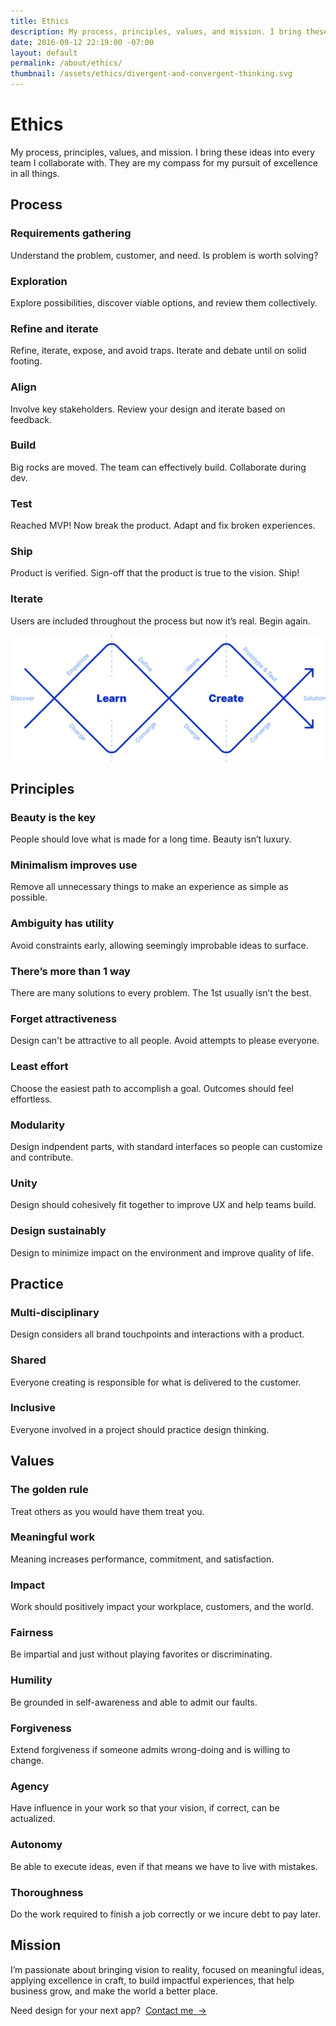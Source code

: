 ```yaml
---
title: Ethics
description: My process, principles, values, and mission. I bring these ideas into every team I collaborate with—a compass for my pursuit of excellence in all things.
date: 2016-09-12 22:19:00 -07:00
layout: default
permalink: /about/ethics/
thumbnail: /assets/ethics/divergent-and-convergent-thinking.svg
---
```


<div id="ethics" class="mw-1024  u-mar-auto  u-mar-b05">
    <h1 class="u-noMargin  u-mar-b01"><strong>Ethics</strong></h1>
    <p class="as-h3  u-noMargin">My process, principles, values, and mission. I bring these ideas into every team I collaborate with. They are my compass for my pursuit of excellence in all things.</p>
</div>

<h2 class="mw-1024  u-pad-t02  u-pad-b00   u-mar-t05  u-mar-b03  u-mar-auto">Process</h2>

<div class="mw-1024 u-mar-auto">
    <div class="Grid  Grid--withGutters">
        <div class="Grid-cell  u-size1of3">
            <h3 class="as-h4 u-noMargin  u-mar-b01"><strong>Requirements gathering</strong></h3>
            <p class="u-noMargin">Understand the problem, customer, and need. Is problem is worth solving?</p>
        </div>
        <div class="Grid-cell  u-size1of3">
            <h3 class="as-h4 u-noMargin  u-mar-b01"><strong>Exploration</strong></h3>
            <p class="u-noMargin">Explore possibilities, discover viable options, and review them collectively.</p>
        </div>
        <div class="Grid-cell  u-size1of3">
            <h3 class="as-h4 u-noMargin  u-mar-b01"><strong>Refine and iterate</strong></h3>
            <p class="u-noMargin">Refine, iterate, expose, and avoid traps. Iterate and debate until on solid footing.</p>
        </div>
        <div class="Grid-cell  u-size1of3">
            <h3 class="as-h4 u-noMargin  u-mar-b01"><strong>Align</strong></h3>
            <p class="u-noMargin">Involve key stakeholders. Review your design and iterate based on feedback.</p>
        </div>
        <div class="Grid-cell  u-size1of3">
            <h3 class="as-h4 u-noMargin  u-mar-b01"><strong>Build</strong></h3>
            <p class="u-noMargin">Big rocks are moved. The team can effectively build. Collaborate during dev.</p>
        </div>
        <div class="Grid-cell  u-size1of3">
            <h3 class="as-h4 u-noMargin  u-mar-b01"><strong>Test</strong></h3>
            <p class="u-noMargin">Reached MVP! Now break the product. Adapt and fix broken experiences.</p>
        </div>
        <div class="Grid-cell  u-size1of3">
            <h3 class="as-h4 u-noMargin  u-mar-b01"><strong>Ship</strong></h3>
            <p class="u-noMargin">Product is verified. Sign-off that the product is true to the vision. Ship!</p>
        </div>
        <div class="Grid-cell  u-size1of3">
            <h3 class="as-h4 u-noMargin  u-mar-b01"><strong>Iterate</strong></h3>
            <p class="u-noMargin">Users are included throughout the process but now it’s real. Begin again.</p>
        </div>
        <div class="Grid-cell u-size1of1">
            <img src="/assets/ethics/divergent-and-convergent-thinking.svg" alt="Divergent and convergent thinking">
        </div>
    </div>
</div>

<h2 class="mw-1024  u-pad-t02  u-pad-b00   u-mar-t05  u-mar-b03  u-mar-auto">Principles</h2>

<div class="mw-1024 u-mar-auto">
    <div class="Grid  Grid--withGutters">
        <div class="Grid-cell  u-size1of3">
            <h3 class="as-h4 u-noMargin  u-mar-b01"><strong>Beauty is the key</strong></h3>
            <p class="u-noMargin">People should love what is made for a long time. Beauty isn’t luxury.</p>
        </div>
        <div class="Grid-cell  u-size1of3">
            <h3 class="as-h4 u-noMargin  u-mar-b01"><strong>Minimalism improves use</strong></h3>
            <p class="u-noMargin">Remove all unnecessary things to make an experience as simple as possible.</p>
        </div>
        <div class="Grid-cell  u-size1of3">
            <h3 class="as-h4 u-noMargin  u-mar-b01"><strong>Ambiguity has utility</strong></h3>
            <p class="u-noMargin">Avoid constraints early, allowing seemingly improbable ideas to surface.</p>
        </div>
        <div class="Grid-cell  u-size1of3">
            <h3 class="as-h4 u-noMargin  u-mar-b01"><strong>There’s more than 1 way</strong></h3>
            <p class="u-noMargin">There are many solutions to every problem. The 1st usually isn’t the best.</p>
        </div>
        <div class="Grid-cell  u-size1of3">
            <h3 class="as-h4 u-noMargin  u-mar-b01"><strong>Forget attractiveness</strong></h3>
            <p class="u-noMargin">Design can't be attractive to all people. Avoid attempts to please everyone.</p>
        </div>
        <div class="Grid-cell  u-size1of3">
            <h3 class="as-h4 u-noMargin  u-mar-b01"><strong>Least effort</strong></h3>
            <p class="u-noMargin">Choose the easiest path to accomplish a goal. Outcomes should feel effortless.</p>
        </div>
        <div class="Grid-cell  u-size1of3">
            <h3 class="as-h4 u-noMargin  u-mar-b01"><strong>Modularity</strong></h3>
            <p class="u-noMargin">Design indpendent parts, with standard interfaces so people can customize and contribute.</p>
        </div>
        <div class="Grid-cell  u-size1of3">
            <h3 class="as-h4 u-noMargin  u-mar-b01"><strong>Unity</strong></h3>
            <p class="u-noMargin">Design should cohesively fit together to improve UX and help teams build.</p>
        </div>
        <div class="Grid-cell  u-size1of3">
            <h3 class="as-h4 u-noMargin  u-mar-b01"><strong>Design sustainably</strong></h3>
            <p class="u-noMargin">Design to minimize impact on the environment and improve quality of life.</p>
        </div>
    </div>
</div>

<h2 class="mw-1024  u-pad-t02  u-pad-b00   u-mar-t05  u-mar-b03  u-mar-auto">Practice</h2>

<div class="mw-1024 u-mar-auto">
    <div class="Grid  Grid--withGutters">
        <div class="Grid-cell  u-size1of3">
            <h3 class="as-h4 u-noMargin  u-mar-b01"><strong>Multi-disciplinary</strong></h3>
            <p class="u-noMargin">Design considers all brand touchpoints and interactions with a product.</p>
        </div>
        <div class="Grid-cell  u-size1of3">
            <h3 class="as-h4 u-noMargin  u-mar-b01"><strong>Shared</strong></h3>
            <p class="u-noMargin">Everyone creating is responsible for what is delivered to the customer.</p>
        </div>
        <div class="Grid-cell  u-size1of3">
            <h3 class="as-h4 u-noMargin  u-mar-b01"><strong>Inclusive</strong></h3>
            <p class="u-noMargin">Everyone involved in a project should practice design thinking.</p>
        </div>
    </div>
</div>

<h2 class="mw-1024  u-pad-t02  u-pad-b00   u-mar-t05  u-mar-b03  u-mar-auto">Values</h2>

<div class="mw-1024 u-mar-auto">
    <div class="Grid  Grid--withGutters">
        <div class="Grid-cell  u-size1of3">
            <h3 class="as-h4 u-noMargin  u-mar-b01"><strong>The golden rule</strong></h3>
            <p class="u-noMargin">Treat others as you would have them treat you.</p>
        </div>
        <div class="Grid-cell  u-size1of3">
            <h3 class="as-h4 u-noMargin  u-mar-b01"><strong>Meaningful work</strong></h3>
            <p class="u-noMargin">Meaning increases performance, commitment, and satisfaction.</p>
        </div>
        <div class="Grid-cell  u-size1of3">
            <h3 class="as-h4 u-noMargin  u-mar-b01"><strong>Impact</strong></h3>
            <p class="u-noMargin">Work should positively impact your workplace, customers, and the world.</p>
        </div>
        <div class="Grid-cell  u-size1of3">
            <h3 class="as-h4 u-noMargin  u-mar-b01"><strong>Fairness</strong></h3>
            <p class="u-noMargin">Be impartial and just without playing favorites or discriminating.</p>
        </div>
        <div class="Grid-cell  u-size1of3">
            <h3 class="as-h4 u-noMargin  u-mar-b01"><strong>Humility</strong></h3>
            <p class="u-noMargin">Be grounded in self-awareness and able to admit our faults.</p>
        </div>
        <div class="Grid-cell  u-size1of3">
            <h3 class="as-h4 u-noMargin  u-mar-b01"><strong>Forgiveness</strong></h3>
            <p class="u-noMargin">Extend forgiveness if someone admits wrong-doing and is willing to change.</p>
        </div>
        <div class="Grid-cell  u-size1of3">
            <h3 class="as-h4 u-noMargin  u-mar-b01"><strong>Agency</strong></h3>
            <p class="u-noMargin">Have influence in your work so that your vision, if correct, can be actualized.</p>
        </div>
        <div class="Grid-cell  u-size1of3">
            <h3 class="as-h4 u-noMargin  u-mar-b01"><strong>Autonomy</strong></h3>
            <p class="u-noMargin">Be able to execute ideas, even if that means we have to live with mistakes.</p>
        </div>
        <div class="Grid-cell  u-size1of3">
            <h3 class="as-h4 u-noMargin  u-mar-b01"><strong>Thoroughness</strong></h3>
            <p class="u-noMargin">Do the work required to finish a job correctly or we incure debt to pay later.</p>
        </div>
    </div>
</div>

<h2 class="mw-1024  u-pad-t02  u-pad-b00   u-mar-t05  u-mar-b02  u-mar-auto">Mission</h2>

<p class="mw-1024  as-h3  u-mar-t00  u-mar-auto  u-mar-b05">I’m passionate about bringing vision to reality, focused on meaningful ideas, applying excellence in craft, to build impactful experiences, that help business grow, and make the world a better place.</p>

<p class="mw-1024  u-mar-t00  u-mar-auto  u-mar-b05">Need design for your next app?&nbsp;&nbsp;<span><a class="Btn" href="mailto:almjustin@gmail.com" title="Contact me">Contact me&nbsp;&nbsp;&rarr;</a></span></p>